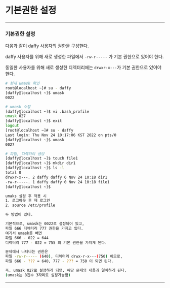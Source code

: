 # 기본권한 설정

---

### 기본권한 설정

다음과 같이 daffy 사용자의 권한을 구성한다.

daffy 사용자를 위해 새로 생성한 파일에서 `-rw-r-----` 가 기본 권한으로 있어야 한다.

동일한 사용자를 위해 새로 생성한 디렉터리에는 `drwxr-x---`가 기본 권한으로 있어야 한다.

```bash
# 현재 umask 확인
root@localhost ~]# su - daffy
[daffy@localhost ~]$ umask 
0022

# umask 수정
[daffy@localhost ~]$ vi .bash_profile 
umask 027
[daffy@localhost ~]$ exit
logout
[root@localhost ~]# su - daffy
Last login: Thu Nov 24 10:17:06 KST 2022 on pts/0
[daffy@localhost ~]$ umask
0027

# 파일, 디렉터리 생성
[daffy@localhost ~]$ touch file1
[daffy@localhost ~]$ mkdir dir1
[daffy@localhost ~]$ ls -l
total 0
drwxr-x---. 2 daffy daffy 6 Nov 24 10:18 dir1
-rw-r-----. 1 daffy daffy 0 Nov 24 10:18 file1
[daffy@localhost ~]$
```

```bash
umaks 설정 후 적용 시
1. 로그아웃 후 재 로그인
2. source /etc/profile

두 방법이 있다.
```

```bash
기본적으로, umask는 0022로 설정되어 있고,
파일 666 디렉터리 777 권한을 가지고 있다.
여기서 umask를 빼면
파일 666 - 022 = 644
디렉터리 777 - 022 = 755 의 기본 권한을 가지게 된다.

문제에서 나타나는 권한은 
파일 -rw-r----- (640), 디렉터리 drwx-r-x---(750) 이므로,
파일 666 - ??? = 640, 777 - ??? = 750 이 되면 된다.

즉, umask 027로 설정하게 되면, 해당 문제의 내용과 일치하게 된다.
(umask는 8진수 3자리로 설정가능함)
```

---
